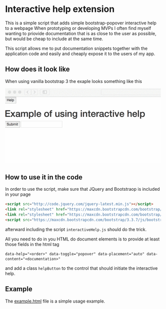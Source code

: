 # Interactive help extension

This is a simple script that adds simple bootstrap-popover interactive help to a webpage
When prototyping or developing MVPs I often find myself wanting to priovide documentation that is as close to the user as possible, but would be cheap to include at the same time.

This script allows me to put documentation snippets together with the application code and easily and cheaply expose it to the users of my app.

## How does it look like

When using vanilla bootstrap 3 the exaple looks something like this

![Animation of the example](example.gif)

## How to use it in the code

In order to use the script, make sure that JQuery and Bootstraop is included in your page

```html
<script src="http://code.jquery.com/jquery-latest.min.js"></script>
<link rel="stylesheet" href="https://maxcdn.bootstrapcdn.com/bootstrap/3.3.7/css/bootstrap.min.css" integrity="sha384-BVYiiSIFeK1dGmJRAkycuHAHRg32OmUcww7on3RYdg4Va+PmSTsz/K68vbdEjh4u" crossorigin="anonymous">
<link rel="stylesheet" href="https://maxcdn.bootstrapcdn.com/bootstrap/3.3.7/css/bootstrap-theme.min.css" integrity="sha384-rHyoN1iRsVXV4nD0JutlnGaslCJuC7uwjduW9SVrLvRYooPp2bWYgmgJQIXwl/Sp" crossorigin="anonymous">
<script src="https://maxcdn.bootstrapcdn.com/bootstrap/3.3.7/js/bootstrap.min.js" integrity="sha384-Tc5IQib027qvyjSMfHjOMaLkfuWVxZxUPnCJA7l2mCWNIpG9mGCD8wGNIcPD7Txa" crossorigin="anonymous"></script>
```

afterward including the script `interactiveHelp.js` should do the trick.

All you need to do in you HTML do document elements is to provide at least those fields in the html tag
```
data-help="<order>" data-toggle="popover" data-placement="auto" data-content="<documentation>"
```

and add a class `helpButton` to the control that should initiate the interactive help.

## Example

The [example.html](./example.html) file is a simple usage example.
